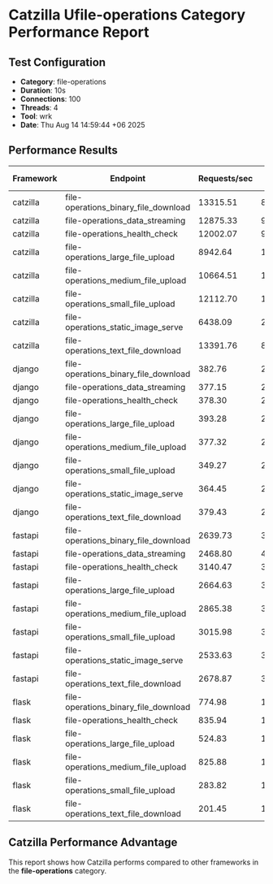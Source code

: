 # Catzilla Ufile-operations Category Performance Report

## Test Configuration
- **Category**: file-operations
- **Duration**: 10s
- **Connections**: 100
- **Threads**: 4
- **Tool**: wrk
- **Date**: Thu Aug 14 14:59:44 +06 2025

## Performance Results

| Framework | Endpoint | Requests/sec | Avg Latency | 99% Latency |
|-----------|----------|--------------|-------------|-------------|
| catzilla | file-operations_binary_file_download | 13315.51 | 8.51ms | 16.70ms |
| catzilla | file-operations_data_streaming | 12875.33 | 9.92ms | 95.74ms |
| catzilla | file-operations_health_check | 12002.07 | 9.53ms | 45.11ms |
| catzilla | file-operations_large_file_upload | 8942.64 | 16.07ms | 164.54ms |
| catzilla | file-operations_medium_file_upload | 10664.51 | 11.75ms | 109.83ms |
| catzilla | file-operations_small_file_upload | 12112.70 | 10.56ms | 88.08ms |
| catzilla | file-operations_static_image_serve | 6438.09 | 20.70ms | 251.56ms |
| catzilla | file-operations_text_file_download | 13391.76 | 8.44ms | 16.34ms |
| django | file-operations_binary_file_download | 382.76 | 257.41ms | 342.06ms |
| django | file-operations_data_streaming | 377.15 | 258.77ms | 433.53ms |
| django | file-operations_health_check | 378.30 | 258.45ms | 443.61ms |
| django | file-operations_large_file_upload | 393.28 | 250.70ms | 330.28ms |
| django | file-operations_medium_file_upload | 377.32 | 261.47ms | 487.54ms |
| django | file-operations_small_file_upload | 349.27 | 282.69ms | 592.45ms |
| django | file-operations_static_image_serve | 364.45 | 269.60ms | 476.99ms |
| django | file-operations_text_file_download | 379.43 | 260.02ms | 415.57ms |
| fastapi | file-operations_binary_file_download | 2639.73 | 37.78ms | 49.73ms |
| fastapi | file-operations_data_streaming | 2468.80 | 41.46ms | 130.08ms |
| fastapi | file-operations_health_check | 3140.47 | 31.77ms | 40.13ms |
| fastapi | file-operations_large_file_upload | 2664.63 | 38.09ms | 112.90ms |
| fastapi | file-operations_medium_file_upload | 2865.38 | 34.92ms | 51.55ms |
| fastapi | file-operations_small_file_upload | 3015.98 | 33.10ms | 42.94ms |
| fastapi | file-operations_static_image_serve | 2533.63 | 39.35ms | 57.08ms |
| fastapi | file-operations_text_file_download | 2678.87 | 37.24ms | 46.47ms |
| flask | file-operations_binary_file_download | 774.98 | 130.71ms | 359.69ms |
| flask | file-operations_health_check | 835.94 | 119.69ms | 299.84ms |
| flask | file-operations_large_file_upload | 524.83 | 147.52ms | 422.50ms |
| flask | file-operations_medium_file_upload | 825.88 | 120.44ms | 249.95ms |
| flask | file-operations_small_file_upload | 283.82 | 106.34ms | 203.34ms |
| flask | file-operations_text_file_download | 201.45 | 154.19ms | 454.17ms |

## Catzilla Performance Advantage

This report shows how Catzilla performs compared to other frameworks in the **file-operations** category.
